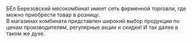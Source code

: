 ﻿БЕл Березовский мясокомбинат имеет сеть фирменной торговли, где можно приобрести товар в розницу.  
В магазинах комбината представлен широкий выбор продукции по ценам производителям, регулярные акции и скидки! 
И так далее в таком же духе.